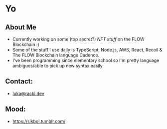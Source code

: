 # Yo

## About Me 

- Currently working on some (top secret?) _NFT stuff_ on the FLOW Blockchain :)
- Some of the stuff I use daily is TypeScript, Node.js, AWS, React, Recoil & The FLOW Blockchain language Cadence.
- I've been programming since elementary school so I'm pretty language ambiguos/able to pick up new syntax easily.

## Contact:

- luka@racki.dev

## Mood:

- https://sikboi.tumblr.com/
